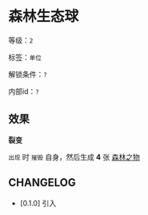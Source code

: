 # 森林生态球

等级：`2`

标签：`单位`

解锁条件：`?`

内部id：`?`

## 效果

**裂变**

`出现` 时 `摧毁` 自身，然后生成 **4** 张 [森林之物](../卡牌组/森林之物.md)

## CHANGELOG

- [0.1.0] 引入
